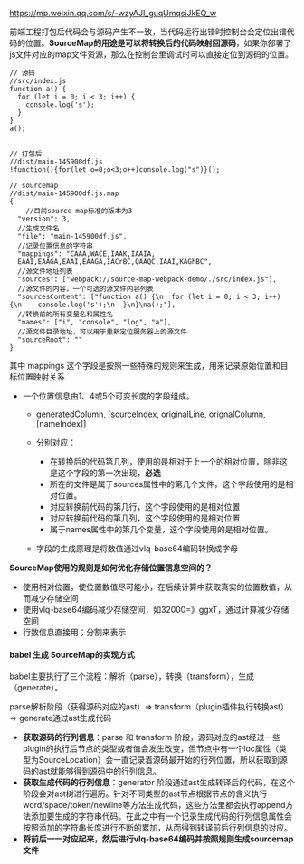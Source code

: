 https://mp.weixin.qq.com/s/-wzyAJI_guqUmqsiJkEQ_w

前端工程打包后代码会与源码产生不一致，当代码运行出错时控制台会定位出错代码的位置。**SourceMap的用途是可以将转换后的代码映射回源码**，如果你部署了js文件对应的map文件资源，那么在控制台里调试时可以直接定位到源码的位置。

```
// 源码
//src/index.js
function a() {
  for (let i = 0; i < 3; i++) {
    console.log('s');
  }
}
a();


// 打包后
//dist/main-145900df.js
!function(){for(let o=0;o<3;o++)console.log("s")}();

// sourcemap
//dist/main-145900df.js.map
{
	//目前source map标准的版本为3
  "version": 3,
  //生成文件名
  "file": "main-145900df.js", 
  //记录位置信息的字符串
  "mappings": "CAAA,WACE,IAAK,IAAIA, 
  EAAI,EAAGA,EAAI,EAAGA,IACrBC,QAAQC,IAAI,KAGhBC",
  //源文件地址列表
  "sources": ["webpack://source-map-webpack-demo/./src/index.js"], 
  //源文件的内容，一个可选的源文件内容列表
  "sourcesContent": ["function a() {\n  for (let i = 0; i < 3; i++) {\n    console.log('s');\n  }\n}\na();"],
  //转换前的所有变量名和属性名
  "names": ["i", "console", "log", "a"],
  //源文件目录地址，可以用于重新定位服务器上的源文件
  "sourceRoot": ""
}
```

其中 mappings 这个字段是按照一些特殊的规则来生成，用来记录原始位置和目标位置映射关系

- 一个位置信息由1、4或5个可变长度的字段组成。

  -  generatedColumn, [sourceIndex, originalLine, orignalColumn, [nameIndex]]

  - 分别对应：
    - 在转换后的代码第几列，使用的是相对于上一个的相对位置，除非这是这个字段的第一次出现，**必选**
    - 所在的文件是属于sources属性中的第几个文件，这个字段使用的是相对位置。
    - 对应转换前代码的第几行，这个字段使用的是相对位置
    - 对应转换前代码的第几列，这个字段使用的是相对位置
    - 属于names属性中的第几个变量，这个字段使用的是相对位置。
  - 字段的生成原理是将数值通过vlq-base64编码转换成字母



**SourceMap使用的规则是如何优化存储位置信息空间的？**

- 使用相对位置，使位置数值尽可能小，在后续计算中获取真实的位置数值，从而减少存储空间
- 使用vlq-base64编码减少存储空间，如32000=》ggxT，通过计算减少存储空间
- 行数信息直接用；分割来表示



#### babel 生成 SourceMap的实现方式

babel主要执行了三个流程：解析（parse），转换（transform），生成（generate）。

parse解析阶段（获得源码对应的ast）=> transform（plugin插件执行转换ast）=> generate通过ast生成代码

- **获取源码的行列信息**：parse 和 transform 阶段，源码对应的ast经过一些plugin的执行后节点的类型或者值会发生改变，但节点中有一个loc属性（类型为SourceLocation）会一直记录着源码最开始的行列位置，所以获取到源码的ast就能够得到源码中的行列信息。
- **获取生成代码的行列信息**：generator 阶段通过ast生成转译后的代码，在这个阶段会对ast树进行遍历。针对不同类型的ast节点根据节点的含义执行word/space/token/newline等方法生成代码，这些方法里都会执行append方法添加要生成的字符串代码。在此之中有一个记录生成代码的行列信息属性会按照添加的字符串长度进行不断的累加，从而得到转译前后行列信息的对应。
- **将前后一一对应起来，然后进行vlq-base64编码并按照规则生成sourcemap文件**

